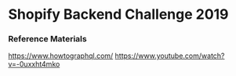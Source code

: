 # Shopify Backend Challenge 2019

### Reference Materials
https://www.howtographql.com/
https://www.youtube.com/watch?v=-0uxxht4mko
